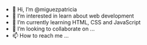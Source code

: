 - 👋 Hi, I’m @miguezpatricia
- 👀 I’m interested in learn about web development
- 🌱 I’m currently learning HTML, CSS and JavaScript
- 💞️ I’m looking to collaborate on ...
- 📫 How to reach me ...

<!---
miguezpatricia/miguezpatricia is a ✨ special ✨ repository because its `README.md` (this file) appears on your GitHub profile.
You can click the Preview link to take a look at your changes.
--->
